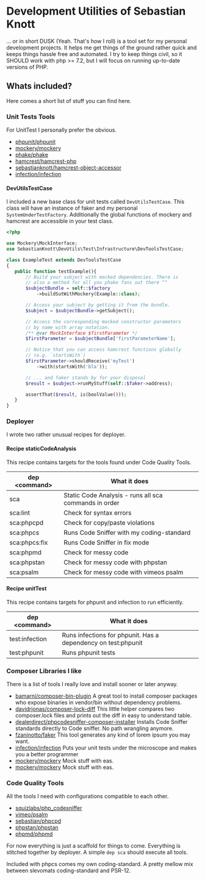 # Development Utilities of Sebastian Knott

... or in short DUSK (Yeah. That's how I roll) is a tool set for my personal development projects. It helps me get
 things of the ground rather quick and keeps things hassle free and automated. I try to keep things civil, so it
  SHOULD work with php >= 7.2, but I will focus on running up-to-date versions of PHP. 
 
 ## Whats included?
 
 Here comes a short list of stuff you can find here.
 
 ### Unit Tests Tools
  
  For UnitTest I personally prefer the obvious.
  
 * [phpunit/phpunit](https://packagist.org/packages/phpunit/phpunit)
 * [mockery/mockery](https://packagist.org/packages/mockery/mockery)
 * [phake/phake](https://packagist.org/packages/phake/phake)
 * [hamcrest/hamcrest-php](https://packagist.org/packages/hamcrest/hamcrest-php)
 * [sebastianknott/hamcrest-object-accessor](https://packagist.org/packages/sebastianknott/hamcrest-object-accessor)
 * [infection/infection](https://packagist.org/packages/infection/infection)
 
 #### DevUtilsTestCase
 
 I included a new base class for unit tests called `DevUtilsTestCase`. This class will have an instance of faker and
  my personal `SystemUnderTestFactory`. Additionally the global functions of mockery and hamcrest are accessible in
   your test class. 
  ```php
 <?php
 
 use Mockery\MockInterface;
 use SebastianKnott\DevUtils\Test\Infrastructure\DevToolsTestCase;
 
 class ExampleTest extends DevToolsTestCase
 {
     public function testExample(){
         // Build your subject with mocked dependencies. There is
         // also a method for all you phake fans out there ^^
         $subjectBundle = self::$factory
             ->buildSutWithMockery(Example::class);
 
         // Access your subject by getting it from the bundle.
         $subject = $subjectBundle->getSubject();
 
         // Access the corresponding mocked constructor parameters
         // by name with array notation.
         /** @var MockInterface $firstParameter */
         $firstParameter = $subjectBundle['firstParameterName'];
 
         // Notice that you can access hamcrest functions globally
         // (e.g. `startsWith`)
         $firstParameter->shouldReceive('myTest')
             ->with(startsWith('bla'));
 
         // ... and faker stands by for your disposal
         $result = $subject->runMyStuff(self::$faker->address);
 
         assertThat($result, is(boolValue()));
     }
 }
 ```

### Deployer

I wrote two rather unusual recipes for deployer.

#### Recipe staticCodeAnalysis

This recipe contains targets for the tools found under Code Quality Tools.

dep \<command\> | What it does
------------  | -------------
sca              | Static Code Analysis - runs all sca commands in order
sca:lint         | Check for syntax errors
sca:phpcpd       | Check for copy/paste violations
sca:phpcs        | Runs Code Sniffer with my coding-standard
sca:phpcs:fix    | Runs Code Sniffer in fix mode
sca:phpmd        | Check for messy code
sca:phpstan      | Check for messy code with phpstan
sca:psalm        | Check for messy code with vimeos psalm

#### Recipe unitTest

This recipe contains targets for phpunit and infection to run efficiently.

dep \<command\> | What it does
------------  | -------------
test:infection   | Runs infections for phpunit. Has a dependency on test:phpunit
test:phpunit     | Runs phpunit tests
 
### Composer Libraries I like
 
There is a list of tools I really love and install sooner or later anyway.
 
* [bamarni/composer-bin-plugin](https://packagist.org/packages/bamarni/composer-bin-plugin) A great tool to install
  composer packages who expose binaries in vendor/bin without dependency problems.
* [davidrjonas/composer-lock-diff](https://packagist.org/packages/davidrjonas/composer-lock-diff) This little helper
 compares two composer.lock files and prints out the diff in easy to understand table.
* [dealerdirect/phpcodesniffer-composer-installer](https://packagist.org/packages/dealerdirect/phpcodesniffer-composer-installer) Installs Code Sniffer standards directly to Code sniffer. No path wrangling anymore.
* [fzaninotto/faker](https://packagist.org/packages/fzaninotto/faker) This tool generates any kind of lorem ipsum you
 may want.
* [infection/infection](https://packagist.org/packages/infection/infection) Puts your unit tests under the
 microscope and makes you a better programmer
* [mockery/mockery](https://packagist.org/packages/mockery/mockery) Mock stuff with eas.
* [mockery/mockery](https://packagist.org/packages/mockery/mockery) Mock stuff with eas.

### Code Quality Tools

All the tools I need with configurations compatible to each other.

* [squizlabs/php_codesniffer](https://packagist.org/packages/squizlabs/php_codesniffer)
* [vimeo/psalm](https://packagist.org/packages/vimeo/psalm)
* [sebastian/phpcpd](https://packagist.org/packages/sebastian/phpcpd)
* [phpstan/phpstan](https://packagist.org/packages/phpstan/phpstan)
* [phpmd/phpmd](https://packagist.org/packages/phpmd/phpmd)

For now everything is just a scaffold for things to come. Everything is stitched together by deployer. A simple `dep
 sca` should execute all tools.
 
Included with phpcs comes my own coding-standard. A pretty mellow mix between slevomats coding-standard and PSR-12.